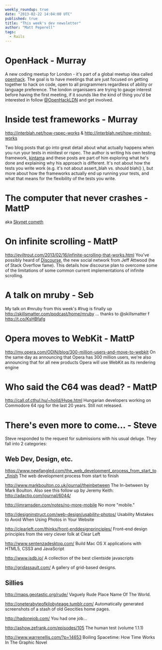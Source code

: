 ```yaml
---
weekly_roundup: true
date: "2013-02-22 14:04:00 UTC"
published: true
title: "This week's dev newsletter"
author: "Matt Peperell"
tags:
  - Rails
---
```


OpenHack - Murray
==
A new coding meetup for London - it's part of a global meetup idea called [openhack](http://openhack.github.com/).  The goal is to have meetings that are just focused on getting together to hack on code, open to all programmers regardless of ability or language preference.  The london organisaers are trying to gauge interest before having the first meeting, if it sounds like the kind of thing you'd be interested in follow [@OpenHackLDN](https://twitter.com/OpenHackLDN) and get involved.


Inside test frameworks - Murray
==
http://interblah.net/how-rspec-works & http://interblah.net/how-minitest-works

Two blog posts that go into great detail about what actually happens when you run your tests in minitest or rspec.  The author is writing his own testing framework, [kintama](http://interblah.net/kintama) and these posts are part of him exploring what he's done and explaining why his approach is different.  It's not about how the tests you write work (e.g. it's not about assert_blah vs. should blah() ), but more about how the frameworks actually end up running your tests, and what that means for the flexibility of the tests you write.


The computer that never crashes - MattP
==

aka [Skynet cometh](http://www.newscientist.com/article/mg21729045.400-the-computer-that-never-crashes.htm)


On infinite scrolling - MattP
==
http://eviltrout.com/2013/02/16/infinite-scrolling-that-works.html
You've possibly heard of [Discourse](http://www.discourse.org/), the new social network from Jeff Attwood (he of Stack Overflow fame).   This details how discourse plan to overcome some of the limitations of some common current implementations of infinite scrolling.

A talk on mruby - Seb
==
My talk on #mruby from this week's #lrug is finally up http://skillsmatter.com/podcast/home/mruby … thanks to @skillsmatter f
http://t.co/KsHBfafg

Opera moves to WebKit - MattP
==
http://my.opera.com/ODIN/blog/300-million-users-and-move-to-webkit
On the same day as announcing that Opera has 300 million users, we're also announcing that for all new products Opera will use WebKit as its rendering engine

Who said the C64 was dead? - MattP
==
http://call.of.cthul.hu/~hoild/Hype.html
Hungarian developers working on Commodore 64 rpg for the last 20 years. Still not released.

There's even more to come... - Steve
==
Steve responded to the request for submissions with his usual deluge. They fall into 2 categories:

Web Dev, Design, etc.
---------------------
https://www.newfangled.com/the_web_development_process_from_start_to_finish
The web development process from start to finish

http://www.markboulton.co.uk/journal/theinbetween
The In-between by Mark Boulton.
Also see this follow up by Jeremy Keith: http://adactio.com/journal/6044/

http://jimramsden.com/notes/no-more-mobile
No more "mobile."

http://designinstruct.com/web-design/usability-photos/
Usability Mistakes to Avoid When Using Photos in Your Website

http://clearleft.com/thinks/front-enddesignprinciples/
Front-end design principles from the very clever folk at Clear Left

http://www.sentenzadesktop.com/
Build Mac OS X applications with HTML5, CSS3 and JavaScript

http://www.jsdb.io/
A collection of the best clientside javascripts

http://gridassault.com/
A gallery of grid-based designs.



Sillies
-------
http://maps.geotastic.org/rude/
Vaguely Rude Place Name Of The World.

http://oneterabyteofkilobyteage.tumblr.com/
Automatically generated screenshots of a stash of old Geocities home pages.

http://hadonejob.com/
You had one job…

http://ashow.zefrank.com/episodes/105
The human test (volume 1.1.1)

http://www.warrenellis.com/?p=14653
Boiling Spacetime: How Time Works In The Graphic Novel


